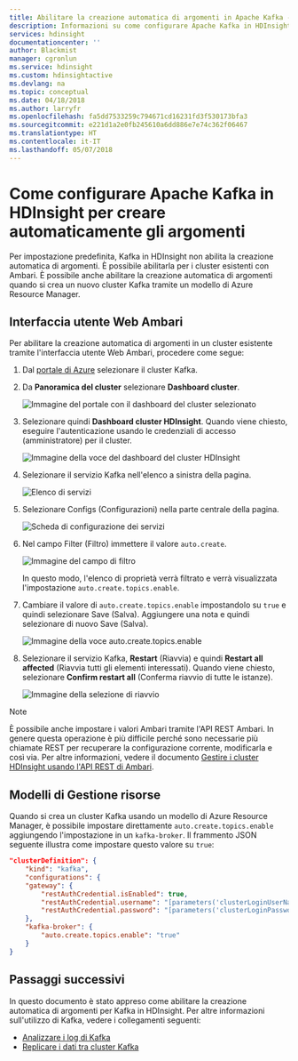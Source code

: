 ```yaml
---
title: Abilitare la creazione automatica di argomenti in Apache Kafka - Azure HDInsight | Microsoft Docs
description: Informazioni su come configurare Apache Kafka in HDInsight per creare automaticamente gli argomenti. È possibile configurare Kafka impostando auto.create.topics.enable su true tramite Ambari o in fase di creazione di cluster tramite i modelli di Resource Manager o PowerShell.
services: hdinsight
documentationcenter: ''
author: Blackmist
manager: cgronlun
ms.service: hdinsight
ms.custom: hdinsightactive
ms.devlang: na
ms.topic: conceptual
ms.date: 04/18/2018
ms.author: larryfr
ms.openlocfilehash: fa5dd7533259c794671cd16231fd3f530173bfa3
ms.sourcegitcommit: e221d1a2e0fb245610a6dd886e7e74c362f06467
ms.translationtype: HT
ms.contentlocale: it-IT
ms.lasthandoff: 05/07/2018
---
```

# <a name="how-to-configure-apache-kafka-on-hdinsight-to-automatically-create-topics"></a>Come configurare Apache Kafka in HDInsight per creare automaticamente gli argomenti

Per impostazione predefinita, Kafka in HDInsight non abilita la creazione automatica di argomenti. È possibile abilitarla per i cluster esistenti con Ambari. È possibile anche abilitare la creazione automatica di argomenti quando si crea un nuovo cluster Kafka tramite un modello di Azure Resource Manager.

## <a name="ambari-web-ui"></a>Interfaccia utente Web Ambari

Per abilitare la creazione automatica di argomenti in un cluster esistente tramite l'interfaccia utente Web Ambari, procedere come segue:

1. Dal [portale di Azure](https://portal.azure.com) selezionare il cluster Kafka.

2. Da __Panoramica del cluster__ selezionare __Dashboard cluster__. 

    ![Immagine del portale con il dashboard del cluster selezionato](./media/apache-kafka-auto-create-topics/kafka-cluster-overview.png)

3. Selezionare quindi __Dashboard cluster HDInsight__. Quando viene chiesto, eseguire l'autenticazione usando le credenziali di accesso (amministratore) per il cluster.

    ![Immagine della voce del dashboard del cluster HDInsight](./media/apache-kafka-auto-create-topics/hdinsight-cluster-dashboard.png)

3. Selezionare il servizio Kafka nell'elenco a sinistra della pagina.

    ![Elenco di servizi](./media/apache-kafka-auto-create-topics/service-list.png)

4. Selezionare Configs (Configurazioni) nella parte centrale della pagina.

    ![Scheda di configurazione dei servizi](./media/apache-kafka-auto-create-topics/service-config.png)

5. Nel campo Filter (Filtro) immettere il valore `auto.create`. 

    ![Immagine del campo di filtro](./media/apache-kafka-auto-create-topics/filter.png)

    In questo modo, l'elenco di proprietà verrà filtrato e verrà visualizzata l'impostazione `auto.create.topics.enable`.

6. Cambiare il valore di `auto.create.topics.enable` impostandolo su `true` e quindi selezionare Save (Salva). Aggiungere una nota e quindi selezionare di nuovo Save (Salva).

    ![Immagine della voce auto.create.topics.enable](./media/apache-kafka-auto-create-topics/auto-create-topics-enable.png)

7. Selezionare il servizio Kafka, __Restart__ (Riavvia) e quindi __Restart all affected__ (Riavvia tutti gli elementi interessati). Quando viene chiesto, selezionare __Confirm restart all__ (Conferma riavvio di tutte le istanze).

    ![Immagine della selezione di riavvio](./media/apache-kafka-auto-create-topics/restart-all-affected.png)

> [!NOTE]
> È possibile anche impostare i valori Ambari tramite l'API REST Ambari. In genere questa operazione è più difficile perché sono necessarie più chiamate REST per recuperare la configurazione corrente, modificarla e così via. Per altre informazioni, vedere il documento [Gestire i cluster HDInsight usando l'API REST di Ambari](../hdinsight-hadoop-manage-ambari-rest-api.md).

## <a name="resource-manager-templates"></a>Modelli di Gestione risorse

Quando si crea un cluster Kafka usando un modello di Azure Resource Manager, è possibile impostare direttamente `auto.create.topics.enable` aggiungendo l'impostazione in un `kafka-broker`. Il frammento JSON seguente illustra come impostare questo valore su `true`:

```json
"clusterDefinition": {
    "kind": "kafka",
    "configurations": {
    "gateway": {
        "restAuthCredential.isEnabled": true,
        "restAuthCredential.username": "[parameters('clusterLoginUserName')]",
        "restAuthCredential.password": "[parameters('clusterLoginPassword')]"
    },
    "kafka-broker": {
        "auto.create.topics.enable": "true"
    }
}
```

## <a name="next-steps"></a>Passaggi successivi

In questo documento è stato appreso come abilitare la creazione automatica di argomenti per Kafka in HDInsight. Per altre informazioni sull'utilizzo di Kafka, vedere i collegamenti seguenti:

* [Analizzare i log di Kafka](apache-kafka-log-analytics-operations-management.md)
* [Replicare i dati tra cluster Kafka](apache-kafka-mirroring.md)